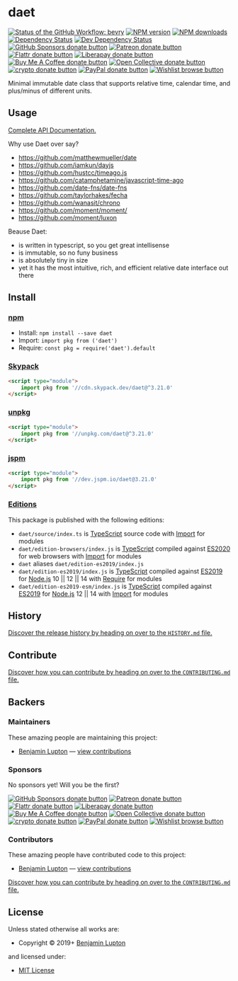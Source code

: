 <!-- TITLE/ -->

<h1>daet</h1>

<!-- /TITLE -->


<!-- BADGES/ -->

<span class="badge-githubworkflow"><a href="https://github.com/bevry/daet/actions?query=workflow%3Abevry" title="View the status of this project's GitHub Workflow: bevry"><img src="https://github.com/bevry/daet/workflows/bevry/badge.svg" alt="Status of the GitHub Workflow: bevry" /></a></span>
<span class="badge-npmversion"><a href="https://npmjs.org/package/daet" title="View this project on NPM"><img src="https://img.shields.io/npm/v/daet.svg" alt="NPM version" /></a></span>
<span class="badge-npmdownloads"><a href="https://npmjs.org/package/daet" title="View this project on NPM"><img src="https://img.shields.io/npm/dm/daet.svg" alt="NPM downloads" /></a></span>
<span class="badge-daviddm"><a href="https://david-dm.org/bevry/daet" title="View the status of this project's dependencies on DavidDM"><img src="https://img.shields.io/david/bevry/daet.svg" alt="Dependency Status" /></a></span>
<span class="badge-daviddmdev"><a href="https://david-dm.org/bevry/daet#info=devDependencies" title="View the status of this project's development dependencies on DavidDM"><img src="https://img.shields.io/david/dev/bevry/daet.svg" alt="Dev Dependency Status" /></a></span>
<br class="badge-separator" />
<span class="badge-githubsponsors"><a href="https://github.com/sponsors/balupton" title="Donate to this project using GitHub Sponsors"><img src="https://img.shields.io/badge/github-donate-yellow.svg" alt="GitHub Sponsors donate button" /></a></span>
<span class="badge-patreon"><a href="https://patreon.com/bevry" title="Donate to this project using Patreon"><img src="https://img.shields.io/badge/patreon-donate-yellow.svg" alt="Patreon donate button" /></a></span>
<span class="badge-flattr"><a href="https://flattr.com/profile/balupton" title="Donate to this project using Flattr"><img src="https://img.shields.io/badge/flattr-donate-yellow.svg" alt="Flattr donate button" /></a></span>
<span class="badge-liberapay"><a href="https://liberapay.com/bevry" title="Donate to this project using Liberapay"><img src="https://img.shields.io/badge/liberapay-donate-yellow.svg" alt="Liberapay donate button" /></a></span>
<span class="badge-buymeacoffee"><a href="https://buymeacoffee.com/balupton" title="Donate to this project using Buy Me A Coffee"><img src="https://img.shields.io/badge/buy%20me%20a%20coffee-donate-yellow.svg" alt="Buy Me A Coffee donate button" /></a></span>
<span class="badge-opencollective"><a href="https://opencollective.com/bevry" title="Donate to this project using Open Collective"><img src="https://img.shields.io/badge/open%20collective-donate-yellow.svg" alt="Open Collective donate button" /></a></span>
<span class="badge-crypto"><a href="https://bevry.me/crypto" title="Donate to this project using Cryptocurrency"><img src="https://img.shields.io/badge/crypto-donate-yellow.svg" alt="crypto donate button" /></a></span>
<span class="badge-paypal"><a href="https://bevry.me/paypal" title="Donate to this project using Paypal"><img src="https://img.shields.io/badge/paypal-donate-yellow.svg" alt="PayPal donate button" /></a></span>
<span class="badge-wishlist"><a href="https://bevry.me/wishlist" title="Buy an item on our wishlist for us"><img src="https://img.shields.io/badge/wishlist-donate-yellow.svg" alt="Wishlist browse button" /></a></span>

<!-- /BADGES -->


<!-- DESCRIPTION/ -->

Minimal immutable date class that supports relative time, calendar time, and plus/minus of different units.

<!-- /DESCRIPTION -->


## Usage

[Complete API Documentation.](http://master.daet.bevry.surge.sh/docs/globals.html)

Why use Daet over say?

-   https://github.com/matthewmueller/date
-   https://github.com/iamkun/dayjs
-   https://github.com/hustcc/timeago.js
-   https://github.com/catamphetamine/javascript-time-ago
-   https://github.com/date-fns/date-fns
-   https://github.com/taylorhakes/fecha
-   https://github.com/wanasit/chrono
-   https://github.com/moment/moment/
-   https://github.com/moment/luxon

Beause Daet:

-   is written in typescript, so you get great intellisense
-   is immutable, so no funy business
-   is absolutely tiny in size
-   yet it has the most intuitive, rich, and efficient relative date interface out there

<!-- INSTALL/ -->

<h2>Install</h2>

<a href="https://npmjs.com" title="npm is a package manager for javascript"><h3>npm</h3></a>
<ul>
<li>Install: <code>npm install --save daet</code></li>
<li>Import: <code>import pkg from ('daet')</code></li>
<li>Require: <code>const pkg = require('daet').default</code></li>
</ul>

<a href="https://www.skypack.dev" title="Skypack is a JavaScript Delivery Network for modern web apps"><h3>Skypack</h3></a>

``` html
<script type="module">
    import pkg from '//cdn.skypack.dev/daet@^3.21.0'
</script>
```

<a href="https://unpkg.com" title="unpkg is a fast, global content delivery network for everything on npm"><h3>unpkg</h3></a>

``` html
<script type="module">
    import pkg from '//unpkg.com/daet@^3.21.0'
</script>
```

<a href="https://jspm.io" title="Native ES Modules CDN"><h3>jspm</h3></a>

``` html
<script type="module">
    import pkg from '//dev.jspm.io/daet@3.21.0'
</script>
```

<h3><a href="https://editions.bevry.me" title="Editions are the best way to produce and consume packages you care about.">Editions</a></h3>

<p>This package is published with the following editions:</p>

<ul><li><code>daet/source/index.ts</code> is <a href="https://www.typescriptlang.org/" title="TypeScript is a typed superset of JavaScript that compiles to plain JavaScript. ">TypeScript</a> source code with <a href="https://babeljs.io/docs/learn-es2015/#modules" title="ECMAScript Modules">Import</a> for modules</li>
<li><code>daet/edition-browsers/index.js</code> is <a href="https://www.typescriptlang.org/" title="TypeScript is a typed superset of JavaScript that compiles to plain JavaScript. ">TypeScript</a> compiled against <a href="https://en.wikipedia.org/wiki/ECMAScript#11th_Edition_–_ECMAScript_2020" title="ECMAScript ES2020">ES2020</a> for web browsers with <a href="https://babeljs.io/docs/learn-es2015/#modules" title="ECMAScript Modules">Import</a> for modules</li>
<li><code>daet</code> aliases <code>daet/edition-es2019/index.js</code></li>
<li><code>daet/edition-es2019/index.js</code> is <a href="https://www.typescriptlang.org/" title="TypeScript is a typed superset of JavaScript that compiles to plain JavaScript. ">TypeScript</a> compiled against <a href="https://en.wikipedia.org/wiki/ECMAScript#10th_Edition_-_ECMAScript_2019" title="ECMAScript ES2019">ES2019</a> for <a href="https://nodejs.org" title="Node.js is a JavaScript runtime built on Chrome's V8 JavaScript engine">Node.js</a> 10 || 12 || 14 with <a href="https://nodejs.org/dist/latest-v5.x/docs/api/modules.html" title="Node/CJS Modules">Require</a> for modules</li>
<li><code>daet/edition-es2019-esm/index.js</code> is <a href="https://www.typescriptlang.org/" title="TypeScript is a typed superset of JavaScript that compiles to plain JavaScript. ">TypeScript</a> compiled against <a href="https://en.wikipedia.org/wiki/ECMAScript#10th_Edition_-_ECMAScript_2019" title="ECMAScript ES2019">ES2019</a> for <a href="https://nodejs.org" title="Node.js is a JavaScript runtime built on Chrome's V8 JavaScript engine">Node.js</a> 12 || 14 with <a href="https://babeljs.io/docs/learn-es2015/#modules" title="ECMAScript Modules">Import</a> for modules</li></ul>

<!-- /INSTALL -->


<!-- HISTORY/ -->

<h2>History</h2>

<a href="https://github.com/bevry/daet/blob/master/HISTORY.md#files">Discover the release history by heading on over to the <code>HISTORY.md</code> file.</a>

<!-- /HISTORY -->


<!-- CONTRIBUTE/ -->

<h2>Contribute</h2>

<a href="https://github.com/bevry/daet/blob/master/CONTRIBUTING.md#files">Discover how you can contribute by heading on over to the <code>CONTRIBUTING.md</code> file.</a>

<!-- /CONTRIBUTE -->


<!-- BACKERS/ -->

<h2>Backers</h2>

<h3>Maintainers</h3>

These amazing people are maintaining this project:

<ul><li><a href="https://balupton.com">Benjamin Lupton</a> — <a href="https://github.com/bevry/daet/commits?author=balupton" title="View the GitHub contributions of Benjamin Lupton on repository bevry/daet">view contributions</a></li></ul>

<h3>Sponsors</h3>

No sponsors yet! Will you be the first?

<span class="badge-githubsponsors"><a href="https://github.com/sponsors/balupton" title="Donate to this project using GitHub Sponsors"><img src="https://img.shields.io/badge/github-donate-yellow.svg" alt="GitHub Sponsors donate button" /></a></span>
<span class="badge-patreon"><a href="https://patreon.com/bevry" title="Donate to this project using Patreon"><img src="https://img.shields.io/badge/patreon-donate-yellow.svg" alt="Patreon donate button" /></a></span>
<span class="badge-flattr"><a href="https://flattr.com/profile/balupton" title="Donate to this project using Flattr"><img src="https://img.shields.io/badge/flattr-donate-yellow.svg" alt="Flattr donate button" /></a></span>
<span class="badge-liberapay"><a href="https://liberapay.com/bevry" title="Donate to this project using Liberapay"><img src="https://img.shields.io/badge/liberapay-donate-yellow.svg" alt="Liberapay donate button" /></a></span>
<span class="badge-buymeacoffee"><a href="https://buymeacoffee.com/balupton" title="Donate to this project using Buy Me A Coffee"><img src="https://img.shields.io/badge/buy%20me%20a%20coffee-donate-yellow.svg" alt="Buy Me A Coffee donate button" /></a></span>
<span class="badge-opencollective"><a href="https://opencollective.com/bevry" title="Donate to this project using Open Collective"><img src="https://img.shields.io/badge/open%20collective-donate-yellow.svg" alt="Open Collective donate button" /></a></span>
<span class="badge-crypto"><a href="https://bevry.me/crypto" title="Donate to this project using Cryptocurrency"><img src="https://img.shields.io/badge/crypto-donate-yellow.svg" alt="crypto donate button" /></a></span>
<span class="badge-paypal"><a href="https://bevry.me/paypal" title="Donate to this project using Paypal"><img src="https://img.shields.io/badge/paypal-donate-yellow.svg" alt="PayPal donate button" /></a></span>
<span class="badge-wishlist"><a href="https://bevry.me/wishlist" title="Buy an item on our wishlist for us"><img src="https://img.shields.io/badge/wishlist-donate-yellow.svg" alt="Wishlist browse button" /></a></span>

<h3>Contributors</h3>

These amazing people have contributed code to this project:

<ul><li><a href="https://balupton.com">Benjamin Lupton</a> — <a href="https://github.com/bevry/daet/commits?author=balupton" title="View the GitHub contributions of Benjamin Lupton on repository bevry/daet">view contributions</a></li></ul>

<a href="https://github.com/bevry/daet/blob/master/CONTRIBUTING.md#files">Discover how you can contribute by heading on over to the <code>CONTRIBUTING.md</code> file.</a>

<!-- /BACKERS -->


<!-- LICENSE/ -->

<h2>License</h2>

Unless stated otherwise all works are:

<ul><li>Copyright &copy; 2019+ <a href="https://balupton.com">Benjamin Lupton</a></li></ul>

and licensed under:

<ul><li><a href="http://spdx.org/licenses/MIT.html">MIT License</a></li></ul>

<!-- /LICENSE -->
